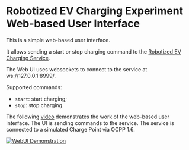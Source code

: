 # Robotized EV Charging Experiment Web-based User Interface

This is a simple web-based user interface.

It allows sending a start or stop charging command to the [Robotized EV Charging Service](https://github.com/kyovchev/robotized-ev-charging-service).

The Web UI uses websockets to connect to the service at ws://127.0.0.1:8999/.

Supported commands:
- `start`: start charging;
- `stop`: stop charging.

The following [video](https://www.youtube.com/watch?v=EsUwTnE6e_E) demonstrates the work of the web-based user interface. The UI is sending commands to the service. The service is connected to a simulated Charge Point via OCPP 1.6.

[![WebUI Demonstration](https://img.youtube.com/vi/EsUwTnE6e_E/0.jpg)](https://www.youtube.com/watch?v=EsUwTnE6e_E)
